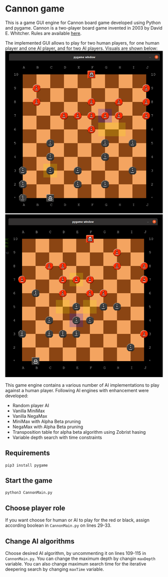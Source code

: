 # Cannon game

This is a game GUI engine for Cannon board game developed using Python and pygame.
Cannon is a two-player board game invented in 2003 by David E. Whitcher.
Rules are available [here](https://www.iggamecenter.com/info/en/cannon.html).

The implemented GUI allows to play for two human players, for one human player and one AI player, and for two AI players. Visuals are shown below:
![gui1](./images/gui1.png)
![gui2](./images/gui2.png)

This game engine contains a various number of AI implementations to play against a human player.
Following AI engines with enhancement were developed:
* Random player AI
* Vanilla MiniMax
* Vanilla NegaMax
* MiniMax with Alpha Beta pruning
* NegaMax with Alpha Beta pruning
* Transposition table for alpha beta algorithm using Zobrist hasing
* Variable depth search with time constraints

## Requirements

```
pip3 install pygame
```

## Start the game

```
python3 CannonMain.py
```

## Choose player role

If you want choose for human or AI to play for the red or black, assign according boolean in `CannonMain.py` on lines 29-33.


## Change AI algorithms

Choose desired AI algorithm, by uncommenting it on lines 109-115 in `CannonMain.py`.
You can change the maximum depth by changin `maxDepth` variable.
You can also change maximum search time for the iterative deepering search by changing `maxTime` variable.
